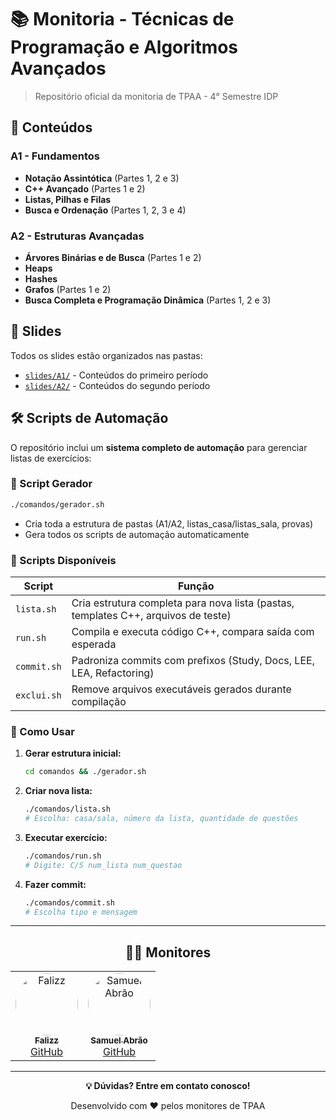 # 📚 Monitoria - Técnicas de Programação e Algoritmos Avançados

> Repositório oficial da monitoria de TPAA - 4° Semestre IDP

## 📖 Conteúdos

### A1 - Fundamentos
- **Notação Assintótica** (Partes 1, 2 e 3)
- **C++ Avançado** (Partes 1 e 2)
- **Listas, Pilhas e Filas**
- **Busca e Ordenação** (Partes 1, 2, 3 e 4)

### A2 - Estruturas Avançadas
- **Árvores Binárias e de Busca** (Partes 1 e 2)
- **Heaps**
- **Hashes**
- **Grafos** (Partes 1 e 2)
- **Busca Completa e Programação Dinâmica** (Partes 1, 2 e 3)

## 📁 Slides

Todos os slides estão organizados nas pastas:
- [`slides/A1/`](slides/A1/) - Conteúdos do primeiro período
- [`slides/A2/`](slides/A2/) - Conteúdos do segundo período

## 🛠️ Scripts de Automação

O repositório inclui um **sistema completo de automação** para gerenciar listas de exercícios:

### 🚀 Script Gerador
```bash
./comandos/gerador.sh
```
- Cria toda a estrutura de pastas (A1/A2, listas_casa/listas_sala, provas)
- Gera todos os scripts de automação automaticamente

### 📝 Scripts Disponíveis

| Script | Função |
|--------|--------|
| `lista.sh` | Cria estrutura completa para nova lista (pastas, templates C++, arquivos de teste) |
| `run.sh` | Compila e executa código C++, compara saída com esperada |
| `commit.sh` | Padroniza commits com prefixos (Study, Docs, LEE, LEA, Refactoring) |
| `exclui.sh` | Remove arquivos executáveis gerados durante compilação |

### 🎯 Como Usar

1. **Gerar estrutura inicial:**
   ```bash
   cd comandos && ./gerador.sh
   ```

2. **Criar nova lista:**
   ```bash
   ./comandos/lista.sh
   # Escolha: casa/sala, número da lista, quantidade de questões
   ```

3. **Executar exercício:**
   ```bash
   ./comandos/run.sh
   # Digite: C/S num_lista num_questao
   ```

4. **Fazer commit:**
   ```bash
   ./comandos/commit.sh
   # Escolha tipo e mensagem
   ```

---

<div align="center">

## 👨‍💻 Monitores

<table>
  <tr>
    <td align="center">
      <a href="https://github.com/Falizz">
        <img src="https://github.com/Falizz.png" width="100px;" alt="Falizz" style="border-radius: 50%;"/>
        <br />
        <sub><b>Falizz</b></sub>
      </a>
      <br />
      <a href="https://github.com/Falizz" title="GitHub">GitHub</a>
    </td>
    <td align="center">
      <a href="https://github.com/samuka7abr">
        <img src="https://github.com/samuka7abr.png" width="100px;" alt="Samuel Abrão" style="border-radius: 50%;"/>
        <br />
        <sub><b>Samuel Abrão</b></sub>
      </a>
      <br />
      <a href="https://github.com/samuka7abr" title="GitHub">GitHub</a>
      <br />
    </td>
  </tr>
</table>

</div>

---

<div align="center">
  <p><strong>💡 Dúvidas? Entre em contato conosco!</strong></p>
  <p>Desenvolvido com ❤️ pelos monitores de TPAA</p>
</div>                                                                          

